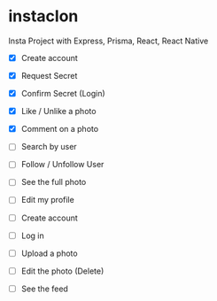 # instaclon

Insta Project with Express, Prisma, React, React Native

-   [x] Create account
-   [x] Request Secret
-   [x] Confirm Secret (Login)
-   [x] Like / Unlike a photo
-   [x] Comment on a photo
-   [ ] Search by user
-   [ ] Follow / Unfollow User
-   [ ] See the full photo
-   [ ] Edit my profile
-   [ ] Create account
-   [ ] Log in

-   [ ] Upload a photo
-   [ ] Edit the photo (Delete)
-   [ ] See the feed
